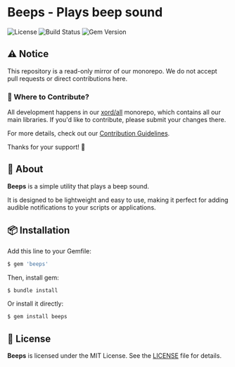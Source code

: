 # Beeps - Plays beep sound

![License](https://img.shields.io/github/license/xord/beeps)
![Build Status](https://github.com/xord/beeps/actions/workflows/test.yml/badge.svg)
![Gem Version](https://badge.fury.io/rb/beeps.svg)

## ⚠️  Notice

This repository is a read-only mirror of our monorepo.
We do not accept pull requests or direct contributions here.

### 🔄 Where to Contribute?

All development happens in our [xord/all](https://github.com/xord/all) monorepo, which contains all our main libraries.
If you'd like to contribute, please submit your changes there.

For more details, check out our [Contribution Guidelines](./CONTRIBUTING.md).

Thanks for your support! 🙌

## 🚀 About

**Beeps** is a simple utility that plays a beep sound.

It is designed to be lightweight and easy to use, making it perfect for adding audible notifications to your scripts or applications.

## 📦 Installation

Add this line to your Gemfile:
```ruby
$ gem 'beeps'
```

Then, install gem:
```bash
$ bundle install
```

Or install it directly:
```bash
$ gem install beeps
```

## 📜 License

**Beeps** is licensed under the MIT License.
See the [LICENSE](./LICENSE) file for details.
